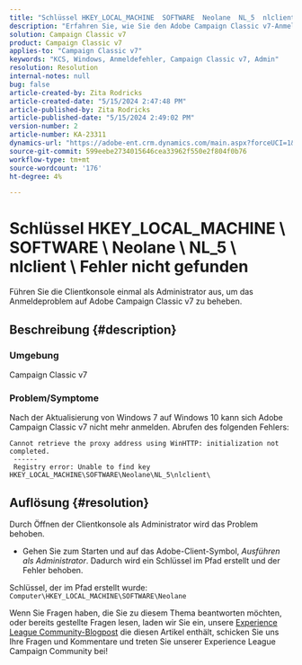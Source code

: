 ```yaml
---
title: "Schlüssel HKEY_LOCAL_MACHINE  SOFTWARE  Neolane  NL_5  nlclient  error nicht gefunden"
description: "Erfahren Sie, wie Sie den Adobe Campaign Classic v7-Anmeldefehler nach der Aktualisierung von Windows 7 auf Windows 10 beheben können."
solution: Campaign Classic v7
product: Campaign Classic v7
applies-to: "Campaign Classic v7"
keywords: "KCS, Windows, Anmeldefehler, Campaign Classic v7, Admin"
resolution: Resolution
internal-notes: null
bug: false
article-created-by: Zita Rodricks
article-created-date: "5/15/2024 2:47:48 PM"
article-published-by: Zita Rodricks
article-published-date: "5/15/2024 2:49:02 PM"
version-number: 2
article-number: KA-23311
dynamics-url: "https://adobe-ent.crm.dynamics.com/main.aspx?forceUCI=1&pagetype=entityrecord&etn=knowledgearticle&id=69400612-ca12-ef11-9f89-6045bd0298d4"
source-git-commit: 599eebe2734015646cea33962f550e2f804f0b76
workflow-type: tm+mt
source-wordcount: '176'
ht-degree: 4%

---
```


# Schlüssel HKEY_LOCAL_MACHINE \ SOFTWARE \ Neolane \ NL_5 \ nlclient \ Fehler nicht gefunden


Führen Sie die Clientkonsole einmal als Administrator aus, um das Anmeldeproblem auf Adobe Campaign Classic v7 zu beheben.

## Beschreibung {#description}


### Umgebung

Campaign Classic v7



### Problem/Symptome

Nach der Aktualisierung von Windows 7 auf Windows 10 kann sich Adobe Campaign Classic v7 nicht mehr anmelden. Abrufen des folgenden Fehlers:


```
Cannot retrieve the proxy address using WinHTTP: initialization not completed.
 ------
 Registry error: Unable to find key HKEY_LOCAL_MACHINE\SOFTWARE\Neolane\NL_5\nlclient\
```



## Auflösung {#resolution}


Durch Öffnen der Clientkonsole als Administrator wird das Problem behoben.

- Gehen Sie zum Starten und auf das Adobe-Client-Symbol, *Ausführen als Administrator*. Dadurch wird ein Schlüssel im Pfad erstellt und der Fehler behoben.


Schlüssel, der im Pfad erstellt wurde: `Computer\HKEY_LOCAL_MACHINE\SOFTWARE\Neolane`





Wenn Sie Fragen haben, die Sie zu diesem Thema beantworten möchten, oder bereits gestellte Fragen lesen, laden wir Sie ein, unsere [Experience League Community-Blogpost](https://experienceleaguecommunities.adobe.com/t5/adobe-campaign-classic-blogs/introducing-top-kcs-articles-curated-for-your-troubleshooting/bc-p/672426#M132 "Folgen Sie dem Link") die diesen Artikel enthält, schicken Sie uns Ihre Fragen und Kommentare und treten Sie unserer Experience League Campaign Community bei!
